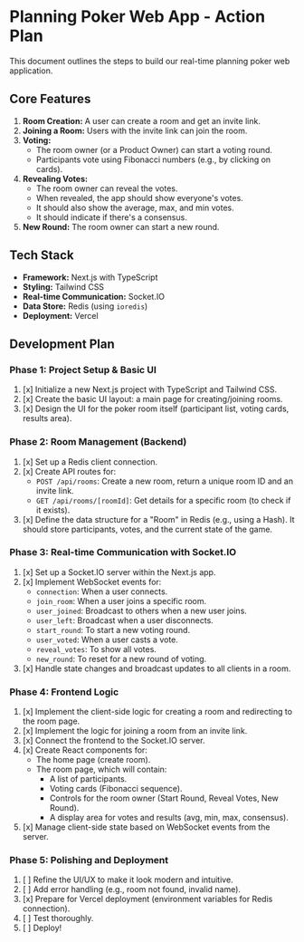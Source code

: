 # Planning Poker Web App - Action Plan

This document outlines the steps to build our real-time planning poker web application.

## Core Features

1.  **Room Creation:** A user can create a room and get an invite link.
2.  **Joining a Room:** Users with the invite link can join the room.
3.  **Voting:**
    *   The room owner (or a Product Owner) can start a voting round.
    *   Participants vote using Fibonacci numbers (e.g., by clicking on cards).
4.  **Revealing Votes:**
    *   The room owner can reveal the votes.
    *   When revealed, the app should show everyone's votes.
    *   It should also show the average, max, and min votes.
    *   It should indicate if there's a consensus.
5.  **New Round:** The room owner can start a new round.

## Tech Stack

*   **Framework:** Next.js with TypeScript
*   **Styling:** Tailwind CSS
*   **Real-time Communication:** Socket.IO
*   **Data Store:** Redis (using `ioredis`)
*   **Deployment:** Vercel

## Development Plan

### Phase 1: Project Setup & Basic UI

1.  [x] Initialize a new Next.js project with TypeScript and Tailwind CSS.
2.  [x] Create the basic UI layout: a main page for creating/joining rooms.
3.  [x] Design the UI for the poker room itself (participant list, voting cards, results area).

### Phase 2: Room Management (Backend)

1.  [x] Set up a Redis client connection.
2.  [x] Create API routes for:
    *   `POST /api/rooms`: Create a new room, return a unique room ID and an invite link.
    *   `GET /api/rooms/[roomId]`: Get details for a specific room (to check if it exists).
3.  [x] Define the data structure for a "Room" in Redis (e.g., using a Hash). It should store participants, votes, and the current state of the game.

### Phase 3: Real-time Communication with Socket.IO

1.  [x] Set up a Socket.IO server within the Next.js app.
2.  [x] Implement WebSocket events for:
    *   `connection`: When a user connects.
    *   `join_room`: When a user joins a specific room.
    *   `user_joined`: Broadcast to others when a new user joins.
    *   `user_left`: Broadcast when a user disconnects.
    *   `start_round`: To start a new voting round.
    *   `user_voted`: When a user casts a vote.
    *   `reveal_votes`: To show all votes.
    *   `new_round`: To reset for a new round of voting.
3.  [x] Handle state changes and broadcast updates to all clients in a room.

### Phase 4: Frontend Logic

1.  [x] Implement the client-side logic for creating a room and redirecting to the room page.
2.  [x] Implement the logic for joining a room from an invite link.
3.  [x] Connect the frontend to the Socket.IO server.
4.  [x] Create React components for:
    *   The home page (create room).
    *   The room page, which will contain:
        *   A list of participants.
        *   Voting cards (Fibonacci sequence).
        *   Controls for the room owner (Start Round, Reveal Votes, New Round).
        *   A display area for votes and results (avg, min, max, consensus).
5.  [x] Manage client-side state based on WebSocket events from the server.

### Phase 5: Polishing and Deployment

1.  [ ] Refine the UI/UX to make it look modern and intuitive.
2.  [ ] Add error handling (e.g., room not found, invalid name).
3.  [x] Prepare for Vercel deployment (environment variables for Redis connection).
4.  [ ] Test thoroughly.
5.  [ ] Deploy!
 
